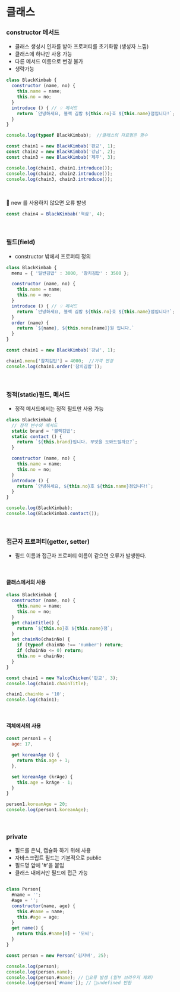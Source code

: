 # 클래스
### constructor 메서드
- 클래스 생성시 인자를 받아 프로퍼티를 초기화함 (생성자 느낌)
- 클래스에 하나만 사용 가능
- 다른 메서드 이름으로 변경 불가
- 생략가능
``` javascript
class BlackKimbab {
  constructor (name, no) {
    this.name = name;
    this.no = no;
  }
  introduce () { // 💡 메서드
    return `안녕하세요, 블랙 김밥 ${this.no}호 ${this.name}점입니다!`;
  }
}

console.log(typeof BlackKimbab);  //클래스의 자료형은 함수

const chain1 = new BlackKimbab('판교', 1);
const chain2 = new BlackKimbab('강남', 2);
const chain3 = new BlackKimbab('제주', 3);

console.log(chain1, chain1.introduce());
console.log(chain2, chain2.introduce());
console.log(chain3, chain3.introduce());
```

<br/>

🚫 new 를 사용하지 않으면 오류 발생
``` javascript
const chain4 = BlackKimbab('역삼', 4);
```

<br/>

### 필드(field)
- constructor 밖에서 프로퍼티 정의
``` javascript
class BlackKimbab {
  menu = { '일반김밥' : 3000, '참치김밥' : 3500 };

  constructor (name, no) {
    this.name = name;
    this.no = no;
  }
  introduce () { // 💡 메서드
    return `안녕하세요, 블랙 김밥 ${this.no}호 ${this.name}점입니다!`;
  }
  order (name) {
    return `${name}, ${this.menu[name]}원 입니다.`
  }
}

const chain1 = new BlackKimbab('강남', 1);

chain1.menu['참치김밥'] = 4000;  //가격 변경
console.log(chain1.order('참치김밥'));
```

<br/>

### 정적(static)필드, 메서드
- 정적 메서드에서는 정적 필드만 사용 가능
``` javascript
class BlackKimbab {
  // 정적 변수와 메서드
  static brand = '블랙김밥';
  static contact () {
    return `${this.brand}입니다. 무엇을 도와드릴까요?`;
  }

  constructor (name, no) {
    this.name = name;
    this.no = no;
  }
  introduce () {
    return `안녕하세요, ${this.no}호 ${this.name}점입니다!`;
  }
}

console.log(BlackKimbab);
console.log(BlackKimbab.contact());
```

<br/>

### 접근자 프로퍼티(getter, setter)
- 필드 이름과 접근자 프로퍼티 이름이 같으면 오류가 발생한다.

<br/>

#### 클래스에서의 사용
``` javascript
class BlackKimbab {
  constructor (name, no) {
    this.name = name;
    this.no = no;
  }
  get chainTitle() {
    return `${this.no}호 ${this.name}점`;
  }
  set chainNo(chainNo) {
    if (typeof chainNo !== 'number') return;
    if (chainNo <= 0) return;
    this.no = chainNo;
  }
}

const chain1 = new YalcoChicken('판교', 3);
console.log(chain1.chainTitle);

chain1.chainNo = '10';
console.log(chain1);
```

<br/>

#### 객체에서의 사용
``` javascript
const person1 = {
  age: 17,

  get koreanAge () {
    return this.age + 1;
  },

  set koreanAge (krAge) {
    this.age = krAge - 1;
  }
}

person1.koreanAge = 20;
console.log(person1.koreanAge);
```

<br/>

### private
- 필드를 은닉, 캡슐화 하기 위해 사용
- 자바스크립트 필드는 기본적으로 public
- 필드명 앞에 '#'을 붙임
- 클래스 내에서만 필드에 접근 가능
``` javascript

class Person{
  #name = '';
  #age = '';
  constructor(name, age) {
    this.#name = name;
    this.#age = age;
  }
  get name() {
    return this.#name[0] + '모씨';
  }    
}

const person = new Person('김자바', 25);

console.log(person);
console.log(person.name);
console.log(person.#name); // 🚫오류 발생 (일부 브라우저 제외)
console.log(person['#name']); // 🚫undefined 반환
```

